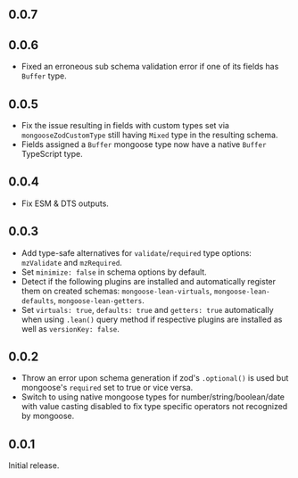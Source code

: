 ## 0.0.7
## 0.0.6

- Fixed an erroneous sub schema validation error if one of its fields has `Buffer` type.

## 0.0.5

- Fix the issue resulting in fields with custom types set via `mongooseZodCustomType` still having `Mixed` type in the resulting schema.
- Fields assigned a `Buffer` mongoose type now have a native `Buffer` TypeScript type.

## 0.0.4

- Fix ESM & DTS outputs.

## 0.0.3

- Add type-safe alternatives for `validate`/`required` type options: `mzValidate` and `mzRequired`.
- Set `minimize: false` in schema options by default.
- Detect if the following plugins are installed and automatically register them on created schemas: `mongoose-lean-virtuals`, `mongoose-lean-defaults`, `mongoose-lean-getters`.
- Set `virtuals: true`, `defaults: true` and `getters: true` automatically when using `.lean()` query method if respective plugins are installed as well as `versionKey: false`.

## 0.0.2

- Throw an error upon schema generation if zod's `.optional()` is used but mongoose's `required` set to true or vice versa.
- Switch to using native mongoose types for number/string/boolean/date with value casting disabled to fix type specific operators not recognized by mongoose.

## 0.0.1

Initial release.